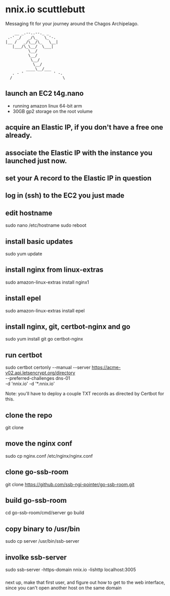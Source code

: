 # nnix.io scuttlebutt

Messaging fit for your journey around the Chagos Archipelago.

        __ _.--..--._ _
     .-' _/   _/\_   \_'-.
    |__ /   _/\__/\_   \__|
       |___/\_\__/  \___|
              \__/
              \__/
               \__/
                \__/
             ____\__/___
       . - '             ' -.
      /                      \

## launch an EC2 t4g.nano
- running amazon linux 64-bit arm
- 30GB gp2 storage on the root volume

## acquire an Elastic IP, if you don't have a free one already.

## associate the Elastic IP with the instance you launched just now.

## set your A record to the Elastic IP in question

## log in (ssh) to the EC2 you just made

## edit hostname
sudo nano /etc/hostname
sudo reboot

## install basic updates
sudo yum update

## install nginx from linux-extras
sudo amazon-linux-extras install nginx1

## install epel
sudo amazon-linux-extras install epel

## install nginx, git, certbot-nginx and go
sudo yum install git go certbot-nginx

## run certbot
sudo certbot certonly --manual --server https://acme-v02.api.letsencrypt.org/directory \
  --preferred-challenges dns-01 \
  -d 'nnix.io' -d '*.nnix.io'

Note: you'll have to deploy a couple TXT records as directed by Certbot for this.

## clone the repo
git clone 

## move the nginx conf
sudo cp nginx.conf /etc/nginx/nginx.conf

## clone go-ssb-room
git clone https://github.com/ssb-ngi-pointer/go-ssb-room.git

## build go-ssb-room
cd go-ssb-room/cmd/server
go build

## copy binary to /usr/bin
sudo cp server /usr/bin/ssb-server

## involke ssb-server
sudo ssb-server -https-domain nnix.io -lishttp localhost:3005

###
next up, make that first user, and figure out how to get to the web interface, since you can't open another host on the same domain
###
